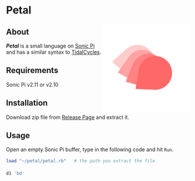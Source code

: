 # Petal
<img src="logo/p1.cfdg.png" alt="Petal logo" title="Petal" width="240" height="240" align="right" />

## About

_**Petal**_ is a small language on [Sonic Pi](http://sonic-pi.net/) and has a similar syntax to [TidalCycles](https://tidalcycles.org).

## Requirements

Sonic Pi v2.11 or v2.10

## Installation

Download zip file from [Release Page](https://github.com/siaflab/petal/releases/) and extract it.

## Usage

Open an empty Sonic Pi buffer, type in the following code and hit `Run`.

```ruby
load "~/petal/petal.rb"   # the path you extract the file

d1 'bd'
```
